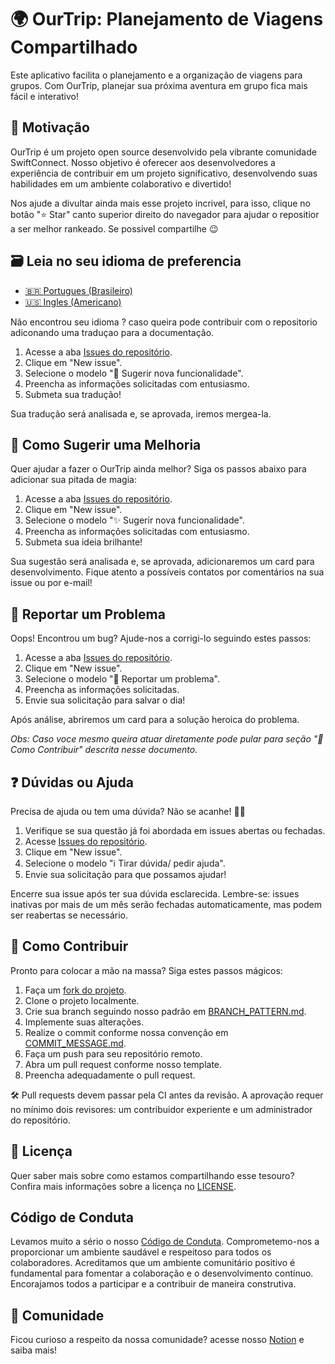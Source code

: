 # 🌍 OurTrip: Planejamento de Viagens Compartilhado

Este aplicativo facilita o planejamento e a organização de viagens para grupos. Com OurTrip, planejar sua próxima aventura em grupo fica mais fácil e interativo!

## 🌟 Motivação

OurTrip é um projeto open source desenvolvido pela vibrante comunidade SwiftConnect. Nosso objetivo é oferecer aos desenvolvedores a experiência de contribuir em um projeto significativo, desenvolvendo suas habilidades em um ambiente colaborativo e divertido!

Nos ajude a divultar ainda mais esse projeto incrivel, para isso, clique no botão "⭐️ Star" canto superior direito do navegador para ajudar o repositior a ser melhor rankeado. Se possivel compartilhe 😉

## 🗃️ Leia no seu idioma de preferencia

- [🇧🇷 Portugues (Brasileiro)](./Docs/README.md)
- [🇺🇸 Ingles (Americano)](./README.md)

Não encontrou seu idioma ? caso queira pode contribuir com o repositorio adiconando uma traduçao para a documentação.

1. Acesse a aba [Issues do repositório](https://github.com/PaoloProdossimoLopes/OurTrip/issues).
2. Clique em "New issue".
3. Selecione o modelo "💬 Sugerir nova funcionalidade".
4. Preencha as informações solicitadas com entusiasmo.
5. Submeta sua tradução!

Sua tradução será analisada e, se aprovada, iremos mergea-la.

## 🚀 Como Sugerir uma Melhoria

Quer ajudar a fazer o OurTrip ainda melhor? Siga os passos abaixo para adicionar sua pitada de magia:

1. Acesse a aba [Issues do repositório](https://github.com/PaoloProdossimoLopes/OurTrip/issues).
2. Clique em "New issue".
3. Selecione o modelo "✨ Sugerir nova funcionalidade".
4. Preencha as informações solicitadas com entusiasmo.
5. Submeta sua ideia brilhante!

Sua sugestão será analisada e, se aprovada, adicionaremos um card para desenvolvimento. Fique atento a possíveis contatos por comentários na sua issue ou por e-mail!

## 🐞 Reportar um Problema

Oops! Encontrou um bug? Ajude-nos a corrigi-lo seguindo estes passos:

1. Acesse a aba [Issues do repositório](https://github.com/PaoloProdossimoLopes/OurTrip/issues).
2. Clique em "New issue".
3. Selecione o modelo "🐛 Reportar um problema".
4. Preencha as informações solicitadas.
5. Envie sua solicitação para salvar o dia!

Após análise, abriremos um card para a solução heroica do problema.

_Obs: Caso voce mesmo queira atuar diretamente pode pular para seção "🤝 Como Contribuir" descrita nesse documento._

## ❓ Dúvidas ou Ajuda

Precisa de ajuda ou tem uma dúvida? Não se acanhe! 🙋‍♂️

1. Verifique se sua questão já foi abordada em issues abertas ou fechadas.
2. Acesse [Issues do repositório](https://github.com/PaoloProdossimoLopes/OurTrip/issues).
3. Clique em "New issue".
4. Selecione o modelo "ℹ️ Tirar dúvida/ pedir ajuda".
5. Envie sua solicitação para que possamos ajudar!

Encerre sua issue após ter sua dúvida esclarecida. Lembre-se: issues inativas por mais de um mês serão fechadas automaticamente, mas podem ser reabertas se necessário.

## 🤝 Como Contribuir

Pronto para colocar a mão na massa? Siga estes passos mágicos:

1. Faça um [fork do projeto](https://docs.github.com/pt/pull-requests/collaborating-with-pull-requests/working-with-forks/about-forks).
2. Clone o projeto localmente.
3. Crie sua branch seguindo nosso padrão em [BRANCH_PATTERN.md](./BRANCH_PATTERN.md).
4. Implemente suas alterações.
5. Realize o commit conforme nossa convenção em [COMMIT_MESSAGE.md](./COMMIT_MESSAGE.md).
6. Faça um push para seu repositório remoto.
7. Abra um pull request conforme nosso template.
8. Preencha adequadamente o pull request.

🛠 Pull requests devem passar pela CI antes da revisão. A aprovação requer no mínimo dois revisores: um contribuidor experiente e um administrador do repositório.

## 📜 Licença

Quer saber mais sobre como estamos compartilhando esse tesouro? Confira mais informações sobre a licença no [LICENSE](./../../LICENSE).

## Código de Conduta

Levamos muito a sério o nosso [Código de Conduta](./../../CODE_OF_CONDUCT). Comprometemo-nos a proporcionar um ambiente saudável e respeitoso para todos os colaboradores. Acreditamos que um ambiente comunitário positivo é fundamental para fomentar a colaboração e o desenvolvimento contínuo. Encorajamos todos a participar e a contribuir de maneira construtiva.

## 👥 Comunidade

Ficou curioso a respeito da nossa comunidade? acesse nosso [Notion](https://paolo-prodossimo-lopes.notion.site/Swift-Connect-Feed-b2f769f82c524b1e84faa582e4d983e6) e saiba mais!
